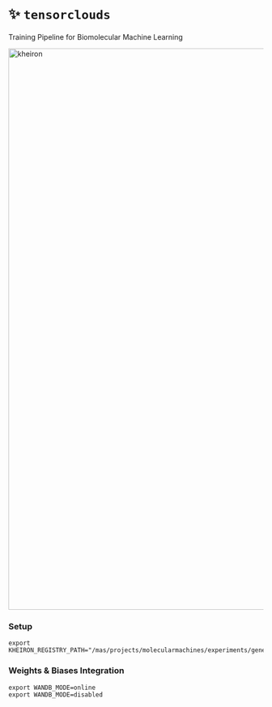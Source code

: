 #  ✨ `tensorclouds`

Training Pipeline for Biomolecular Machine Learning

<img width="1109" alt="kheiron" src="https://github.com/molecularmachines/kheiron/assets/11742939/8d75c5ff-fd41-4781-9972-f6cc3ea745d8">


### Setup

```
export KHEIRON_REGISTRY_PATH="/mas/projects/molecularmachines/experiments/generative/YOURNAME"
```


### Weights & Biases Integration

``` 
export WANDB_MODE=online 
export WANDB_MODE=disabled
```
